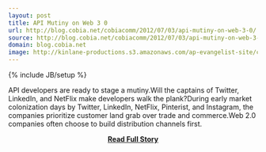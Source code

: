 ```yaml
---
layout: post
title: API Mutiny on Web 3 0
url: http://blog.cobia.net/cobiacomm/2012/07/03/api-mutiny-on-web-3-0/
source: http://blog.cobia.net/cobiacomm/2012/07/03/api-mutiny-on-web-3-0/
domain: blog.cobia.net
image: http://kinlane-productions.s3.amazonaws.com/ap-evangelist-site/curated/screenshots/9352_api500_com.png
---
```

{% include JB/setup %}<p>API developers are ready to stage a mutiny.Will the captains of Twitter, LinkedIn, and NetFlix make developers walk the plank?During early market colonization days by Twitter, LinkedIn, NetFlix, Pinterist, and Instagram, the companies prioritize customer land grab over trade and commerce.Web 2.0 companies often choose to build distribution channels first.</p>
<center><p><a href="http://blog.cobia.net/cobiacomm/2012/07/03/api-mutiny-on-web-3-0/" style='padding:25px; font-sze:18px; font-weight: bold;'>Read Full Story</a></p></center>
